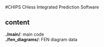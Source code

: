 #CHIPS
CHess Integrated Prediction Software

## content 

**./main/**: main code </br>
**./fen_diagrams/**: FEN diagram data </br>
